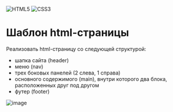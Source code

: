![HTML5](https://img.shields.io/badge/html5-%23E34F26.svg?style=for-the-badge&logo=html5&logoColor=white) ![CSS3](https://img.shields.io/badge/css3-%231572B6.svg?style=for-the-badge&logo=css3&logoColor=white)

# Шаблон html-страницы

Реализовать html-страницу со следующей структурой:
- шапка сайта (header)
- меню (nav)
- трех боковых панелей (2 слева, 1 справа)
- основного содержимого (main), внутри которого два блока, расположенных друг под другом
- футер (footer)

![image](https://user-images.githubusercontent.com/8177749/177321777-861a40f6-a54c-4f54-a791-5949198771df.png)
